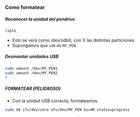 
### Como formatear
##### Reconocer la unidad del pendrive.
```bash
lsblk
```
- Esto se verá como /dev/sdbX, con X las distintas particiones.
- Supongamos que `sdb` es `MY_PEN`.

##### Desmontar unidades USB
```bash
sudo umount /dev/MY_PEN1
sudo umount /dev/MY_PEN2
# ...
```

##### FORMATEAR (PELIGROSO)
- Con la unidad USB correcta, formateamos.
```bash
sudo dd if=/dev/zero of=/dev/MY_PEN bs=4M status=progress
```

##### 
